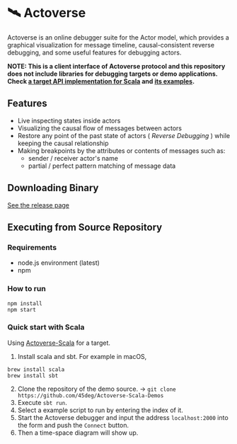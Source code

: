 # 🛰️ Actoverse

Actoverse is an online debugger suite for the Actor model, which provides a graphical visualization for message timeline, causal-consistent reverse debugging, and some useful features for debugging actors.

**NOTE: This is a client interface of Actoverse protocol and this repository does not include libraries for debugging targets or demo applications. Check [a target API implementation for Scala](https://github.com/45deg/Actoverse-Scala) and [its examples](https://github.com/45deg/Actoverse-Scala-Demos).**

## Features

- Live inspecting states inside actors
- Visualizing the causal flow of messages between actors
- Restore any point of the past state of actors ( _Reverse Debugging_ ) while keeping the causal relationship
- Making breakpoints by the attributes or contents of messages such as:
  + sender / receiver actor's name
  + partial / perfect pattern matching of message data

## Downloading Binary

[See the release page](https://github.com/45deg/Actoverse/releases)

## Executing from Source Repository

### Requirements

- node.js environment (latest)
- npm

### How to run

```
npm install
npm start
```

### Quick start with Scala

Using [Actoverse-Scala](https://github.com/45deg/Actoverse-Scala) for a target.

1. Install scala and sbt. For example in macOS,

```
brew install scala
brew install sbt
```

2. Clone the repository of the demo source. → `git clone https://github.com/45deg/Actoverse-Scala-Demos`
3. Execute `sbt run`.
4. Select a example script to run by entering the index of it.
5. Start the Actoverse debugger and input the address `localhost:2000` into the form and push the `Connect` button.
6. Then a time-space diagram will show up.
